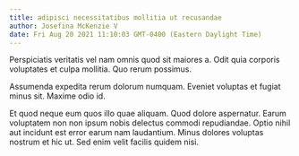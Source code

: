 ```yaml
---
title: adipisci necessitatibus mollitia ut recusandae
author: Josefina McKenzie V
date: Fri Aug 20 2021 11:10:03 GMT-0400 (Eastern Daylight Time)
---
```

Perspiciatis veritatis vel nam omnis quod sit maiores a. Odit quia corporis voluptates et culpa mollitia. Quo rerum possimus.

 Assumenda expedita rerum dolorum numquam. Eveniet voluptas et fugiat minus sit. Maxime odio id.

 Et quod neque eum quos illo quae aliquam. Quod dolore aspernatur. Earum voluptatem non non ipsum nobis delectus commodi repudiandae. Optio nihil aut incidunt est error earum nam laudantium. Minus dolores voluptas nostrum et hic ut. Sed enim velit facilis quidem nisi.